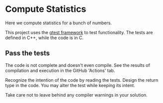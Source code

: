 # Compute Statistics

Here we compute statistics for a bunch of numbers.

This project uses the
[gtest framework](http://google.github.io/googletest/reference/assertions.html)
to test functionality.
The tests are defined in C++, while the code is in C.

## Pass the tests

The code is not complete and doesn't even compile.
See the results of compilation and execution in the GitHub 'Actions' tab.

Recognize the intention of the code by reading the tests.
Design the return type in the code.
You may alter the test while keeping its intent.

Take care not to leave behind any compiler warnings in your solution.
